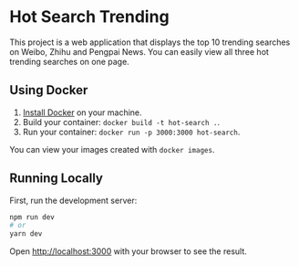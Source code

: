 # Hot Search Trending

This project is a web application that displays the top 10 trending searches on Weibo, Zhihu and Pengpai News.
You can easily view all three hot trending searches on one page.

## Using Docker

1. [Install Docker](https://docs.docker.com/get-docker/) on your machine.
1. Build your container: `docker build -t hot-search .`.
1. Run your container: `docker run -p 3000:3000 hot-search`.

You can view your images created with `docker images`.

## Running Locally

First, run the development server:

```bash
npm run dev
# or
yarn dev
```

Open [http://localhost:3000](http://localhost:3000) with your browser to see the result.

